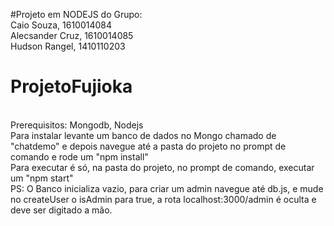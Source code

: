 #Projeto em NODEJS do Grupo:
<br>
Caio Souza,  1610014084
<br>
Alecsander Cruz,  1610014085
<br>
Hudson Rangel,  1410110203
<br>

# ProjetoFujioka

<br>
Prerequisitos: Mongodb, Nodejs
<br>
Para instalar levante um banco de dados no Mongo chamado de "chatdemo" e depois navegue até a pasta do projeto no prompt de comando e rode um "npm install"
<br>
Para executar é só, na pasta do projeto, no prompt de comando, executar um "npm start"
<br>
PS: O Banco inicializa vazio, para criar um admin navegue até db.js, e mude no createUser o isAdmin para true, a rota localhost:3000/admin é oculta e deve ser digitado a mão.
